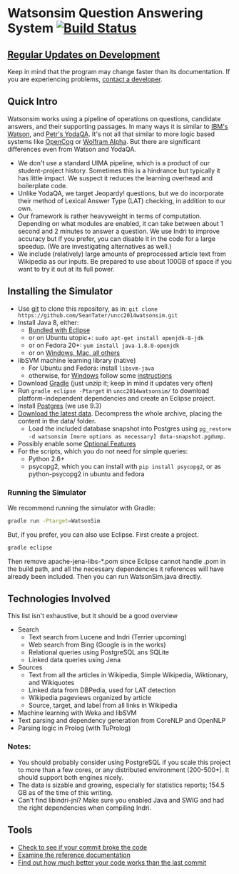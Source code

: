 Watsonsim Question Answering System [![Build Status](https://travis-ci.org/SeanTater/uncc2014watsonsim.png?branch=master)](https://travis-ci.org/SeanTater/uncc2014watsonsim)
======

## [Regular Updates on Development](http://watsonsim.blogspot.com)
Keep in mind that the program may change faster than its documentation. If you are experiencing problems, [contact a developer](mailto:stgallag@gmail.com).

## Quick Intro
Watsonsim works using a pipeline of operations on questions, candidate answers, and their supporting passages. In many ways it is similar to [IBM's Watson](http://en.wikipedia.org/wiki/Watson_%28computer%29), and [Petr's YodaQA](https://github.com/brmson/yodaqa). It's not all that similar to more logic based systems like [OpenCog](http://opencog.org/) or [Wolfram Alpha](www.wolframalpha.com). But there are significant differences even from Watson and YodaQA.

- We don't use a standard UIMA pipeline, which is a product of our student-project history. Sometimes this is a hindrance but typically it has little impact. We suspect it reduces the learning overhead and boilerplate code.
- Unlike YodaQA, we target Jeopardy! questions, but we do incorporate their method of Lexical Answer Type (LAT) checking, in addition to our own.
- Our framework is rather heavyweight in terms of computation. Depending on what modules are enabled, it can take between about 1 second and 2 minutes to answer a question. We use Indri to improve accuracy but if you prefer, you can disable it in the code for a large speedup. (We are investigating alternatives as well.)
- We include (relatively) large amounts of preprocessed article text from Wikipedia as our inputs. Be prepared to use about 100GB of space if you want to try it out at its full power.

## Installing the Simulator
- Use [git](http://git-scm.com/downloads) to clone this repository, as in: `git clone https://github.com/SeanTater/uncc2014watsonsim.git`
- Install Java 8, either:
  - [Bundled with Eclipse](https://www.eclipse.org/downloads/)
  - or on Ubuntu utopic+: `sudo apt-get install openjdk-8-jdk`
  - or on Fedora 20+: `yum install java-1.8.0-openjdk`
  - or on [Windows, Mac, all others](http://www.oracle.com/technetwork/java/javase/downloads/jdk8-downloads-2133151.html)
- libSVM machine learning library (native)
  - For Ubuntu and Fedora: install `libsvm-java`
  - otherwise, for [Windows](http://www.csie.ntu.edu.tw/~cjlin/libsvm/) follow some  [instructions](http://stackoverflow.com/questions/25060178/which-weka-and-libsvm-jar-files-to-use-in-java-code-for-svm-classification)
- Download [Gradle](http://gradle.org/downloads) (just unzip it; keep in mind it updates very often)
- Run `gradle eclipse -Ptarget` in `uncc2014watsonsim/` to download platform-independent dependencies and create an Eclipse project.
- Install [Postgres](http://www.postgresql.org/download/) (we use 9.3)
- [Download the latest data](https://github.com/SeanTater/uncc2014watsonsim/wiki/Data-Sources). Decompress the whole archive, placing the content in the data/ folder.
  - Load the included database snapshot into Postgres using `pg_restore -d watsonsim [more options as necessary] data-snapshot.pgdump`.
- Possibly enable some [Optional Features](https://github.com/SeanTater/uncc2014watsonsim/wiki/Optional-Features)
- For the scripts, which you do not need for simple queries:
  - Python 2.6+
  - psycopg2, which you can install with `pip install psycopg2`, or as python-psycopg2 in ubuntu and fedora

### Running the Simulator
We recommend running the simulator with Gradle:
```sh
gradle run -Ptarget=WatsonSim
```

But, if you prefer, you can also use Eclipse. First create a project.
```sh
gradle eclipse
```
Then remove apache-jena-libs-*.pom since Eclipse cannot handle .pom in the build path, and all the necessary dependencies it references will have already been included. Then you can run WatsonSim.java directly.


## Technologies Involved
This list isn't exhaustive, but it should be a good overview

- Search
  - Text search from Lucene and Indri (Terrier upcoming)
  - Web search from Bing (Google is in the works)
  - Relational queries using PostgreSQL ans SQLite
  - Linked data queries using Jena
- Sources
  - Text from all the articles in Wikipedia, Simple Wikipedia, Wiktionary, and Wikiquotes
  - Linked data from DBPedia, used for LAT detection
  - Wikipedia pageviews organized by article
  - Source, target, and label from all links in Wikipedia
- Machine learning with Weka and libSVM
- Text parsing and dependency generation from CoreNLP and OpenNLP
- Parsing logic in Prolog (with TuProlog)

### Notes:
- You should probably consider using PostgreSQL if you scale this project to more than a few cores, or any distributed environment (200-500+). It should support both engines nicely.
- The data is sizable and growing, especially for statistics reports; 154.5 GB as of the time of this writing.
- Can't find libindri-jni? Make sure you enabled Java and SWIG and had the right dependencies when compiling Indri.

## Tools

- [Check to see if your commit broke the code](https://travis-ci.org/SeanTater/uncc2014watsonsim)
- [Examine the reference documentation](http://seantater.github.io/uncc2014watsonsim/)
- [Find out how much better your code works than the last commit](http://watsonsim.herokuapp.com/runs)
